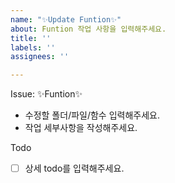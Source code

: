```yaml
---
name: "✨Update Funtion✨"
about: Funtion 작업 사항을 입력해주세요.
title: ''
labels: ''
assignees: ''

---
```


Issue: ✨Funtion✨ 
- 수정할 폴더/파일/함수 입력해주세요.
- 작업 세부사항을 작성해주세요.

Todo
- [ ] 상세 todo를 입력해주세요.
